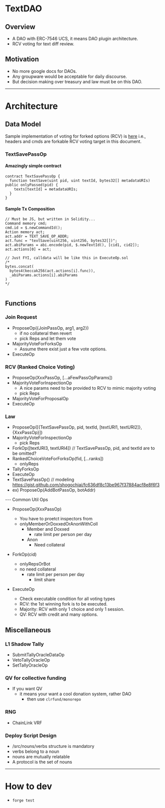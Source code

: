 # TextDAO

## Overview
- A DAO with ERC-7546 UCS, it means DAO plugin architecture.
- RCV voting for text diff review.

## Motivation
- No more google docs for DAOs.
- Any groupware would be acceptable for daily discourse.
- But decision making over treasury and law must be on this DAO.

---
# Architecture

## Data Model

Sample implementation of voting for forked options (RCV) is [here](./src/TallyForksOp.sol)
i.e., headers and cmds are forkable RCV voting target in this document.

### TextSavePassOp

#### Amazingly simple contract
```
contract TextSavePassOp {
  function textSave(uint pid, uint textId, bytes32[] metadataURIs) public onlyPassed(pid) {
    texts[textId] = metadataURIs;
  }
}
```

#### Sample Tx Composition
```
// Must be JS, but written in Solidity...
Command memory cmd;
cmd.id = $.newCommandId();
Action memory act;
act.addr = TEXT_SAVE_OP_ADDR;
act.func = "textSave(uint256, uint256, bytes32[])";
act.abiParams = abi.encode(pid, $.newTextId(), [cid1, cid2]);
act.actions[0] = act;

// Just FYI, calldata will be like this in ExecuteOp.sol
/* 
bytes.concat(
  bytes4(keccak256(act.actions[i].func)),
  _abiParams.actions[i].abiParams
)
*/


```


## Functions
### Join Request
- ProposeOp({JoinPassOp, arg1, arg2})
  - if no collateral then revert
  - pick Reps and let them vote
- MajorityVoteForForksOp
  - Assume there exist just a few vote options.
- ExecuteOp

### RCV (Ranked Choice Voting)
- ProposeOp(XxxPassOp, [...aFewPassOpParams])
- MajorityVoteForInspectionOp
  - A nice params need to be provided to RCV to mimic majority voting
  - pick Reps
- MajorityVoteForProposalOp
- ExecuteOp

### Law
- ProposeOp([{TextSavePassOp, pid, textId, [textURI1, textURI2]}, {XxxPassOp}])
- MajorityVoteForInspectionOp
  - pick Reps
- ForkOp([textURI3, textURI4]) // TextSavePassOp, pid, and textId are to be omitted?
- RankedChoiceVoteForForksOp(fid, [...ranks])
  - onlyReps
- TallyForksOp
- ExecuteOp
- TextSavePassOp() // modeling https://gist.github.com/shogochiai/fc636df8c13be967f37884acf8e8f6f3
- ex) ProposeOp(AddBotPassOp, botAddr)

--- Common Util Ops
- ProposeOp(XxxPassOp)
  - You have to proetct inspectors from
  - onlyMemberOrDoxxedOrAnonWithColl
    - Member and Doxxed
      - rate limit per person per day
    - Anon
      - Need collateral

- ForkOp(cid)
  - onlyRepsOrBot
  - no need collateral
      - rate limit per person per day
        - limit share

- ExecuteOp
  - Check executable condition for all voting types
  - RCV: the 1st winning fork is to be executed.
  - Majority: RCV with only 1 choice and only 1 session.
  - QV: RCV with credit and many options.

## Miscellaneous

### L1 Shadow Tally
- SubmitTallyOracleDataOp
- VetoTallyOracleOp
- SetTallyOracleOp

### QV for collective funding
- If you want QV
  - it means your want a cool donation system, rather DAO
      - then use `clrfund/monorepo`

### RNG
- ChainLink VRF

### Deploy Script Design
- /src/nouns/verbs structure is mandatory
- verbs belong to a noun
- nouns are mutually relatable
- A protocol is the set of nouns

---

# How to dev
- `forge test`
